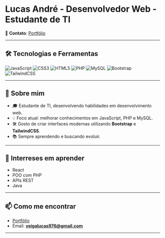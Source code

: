 # Lucas André - Desenvolvedor Web - Estudante de TI

📱 **Contato**: [Portfólio](http://127.0.0.1:5500/Portfolio/index.html)

---

## 🛠️ Tecnologias e Ferramentas

![JavaScript](https://img.shields.io/badge/-JavaScript-F7DF1E?logo=javascript&logoColor=black&style=for-the-badge)
![CSS3](https://img.shields.io/badge/-CSS3-1572B6?logo=css3&logoColor=white&style=for-the-badge)
![HTML5](https://img.shields.io/badge/-HTML5-E34F26?logo=html5&logoColor=white&style=for-the-badge)
![PHP](https://img.shields.io/badge/-PHP-777BB4?logo=php&logoColor=white&style=for-the-badge)
![MySQL](https://img.shields.io/badge/-MySQL-4479A1?logo=mysql&logoColor=white&style=for-the-badge)
![Bootstrap](https://img.shields.io/badge/-Bootstrap-7952B3?logo=bootstrap&logoColor=white&style=for-the-badge)
![TailwindCSS](https://img.shields.io/badge/-TailwindCSS-06B6D4?logo=tailwindcss&logoColor=white&style=for-the-badge)

---

## 🚀 Sobre mim

- 🎓 Estudante de TI, desenvolvendo habilidades em desenvolvimento web.
- 💡 Foco atual: melhorar conhecimentos em JavaScript, PHP e MySQL.
- 🛠️ Gosto de criar interfaces modernas utilizando **Bootstrap** e **TailwindCSS**.
- 📚 Sempre aprendendo e buscando evoluir.

---

## 🧠 Interreses em aprender

- React
- POO com PHP
- APIs REST
- Java

---

## 📫 Como me encontrar

- [Portfólio](http://127.0.0.1:5500/Portfolio/index.html)
- Email: **veigalucas976@gmail.com**

---